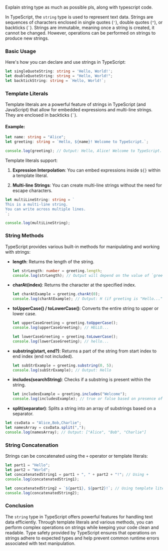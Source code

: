 Explain string type as much as possible pls, along with typescript code.



In TypeScript, the `string` type is used to represent text data. Strings are sequences of characters enclosed in single quotes (`'`), double quotes (`"`), or backticks (`` ` ``). Strings are immutable, meaning once a string is created, it cannot be changed. However, operations can be performed on strings to produce new strings.

### Basic Usage

Here's how you can declare and use strings in TypeScript:

```typescript
let singleQuoteString: string = 'Hello, World!';
let doubleQuoteString: string = "Hello, World!";
let backtickString: string = `Hello, World!`;
```

### Template Literals

Template literals are a powerful feature of strings in TypeScript (and JavaScript) that allow for embedded expressions and multi-line strings. They are enclosed in backticks (`` ` ``).

#### Example:

```typescript
let name: string = "Alice";
let greeting: string = `Hello, ${name}! Welcome to TypeScript.`;

console.log(greeting); // Output: Hello, Alice! Welcome to TypeScript.
```

Template literals support:

1. **Expression Interpolation**: You can embed expressions inside `${}` within a template literal.

2. **Multi-line Strings**: You can create multi-line strings without the need for escape characters.

```typescript
let multiLineString: string = `
This is a multi-line string.
You can write across multiple lines.
`;

console.log(multiLineString);
```

### String Methods

TypeScript provides various built-in methods for manipulating and working with strings:

- **length**: Returns the length of the string.
  
  ```typescript
  let strLength: number = greeting.length;
  console.log(strLength); // Output will depend on the value of `greeting`
  ```

- **charAt(index)**: Returns the character at the specified index.

  ```typescript
  let charAtExample = greeting.charAt(0);
  console.log(charAtExample); // Output: H (if greeting is "Hello...")
  ```

- **toUpperCase() / toLowerCase()**: Converts the entire string to upper or lower case.

  ```typescript
  let upperCaseGreeting = greeting.toUpperCase();
  console.log(upperCaseGreeting); // HELLO...

  let lowerCaseGreeting = greeting.toLowerCase();
  console.log(lowerCaseGreeting); // hello...
  ```

- **substring(start, end?)**: Returns a part of the string from start index to end index (end not included).

  ```typescript
  let subStrExample = greeting.substring(0, 5);
  console.log(subStrExample); // Output: Hello
  ```

- **includes(searchString)**: Checks if a substring is present within the string.

  ```typescript
  let includesExample = greeting.includes("Welcome");
  console.log(includesExample); // true or false based on presence of "Welcome"
  ```

- **split(separator)**: Splits a string into an array of substrings based on a separator.

```typescript
let csvData = "Alice,Bob,Charlie";
let namesArray = csvData.split(",");
console.log(namesArray); // Output: ["Alice", "Bob", "Charlie"]
```

### String Concatenation

Strings can be concatenated using the `+` operator or template literals:

```typescript
let part1 = "Hello";
let part2 = "World";
let concatenatedString1 = part1 + ", " + part2 + "!"; // Using +
console.log(concatenatedString1);

let concatenatedString2 = `${part1}, ${part2}!`; // Using template literals
console.log(concatenatedString2);
```

### Conclusion

The `string` type in TypeScript offers powerful features for handling text data efficiently. Through template literals and various methods, you can perform complex operations on strings while keeping your code clean and readable. Type safety provided by TypeScript ensures that operations on strings adhere to expected types and help prevent common runtime errors associated with text manipulation.


